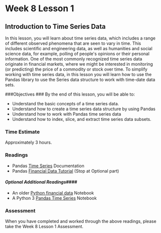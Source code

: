 # Week 8 Lesson 1 #
## Introduction to Time Series Data ##

In this lesson, you will learn about time series data, which includes a range of different observed phenomena that are seen to vary in time. This includes scientific and engineering data, as well as humanities and social science data, for example, polling of people's opinions or their personal information. One of the most commonly recognized time series data originate in financial markets, where we might be interested in monitoring (or predicting) the price of a commodity or stock over time. To simplify working with time series data, in this lesson you will learn how to use the Pandas library to use the Series data structure to work with time-date data sets.

###Objectives ###
By the end of this lesson, you will be able to:

- Understand the basic concepts of a time series data.
- Understand how to create a time series data structure by using Pandas
- Understand how to work with Pandas time series data
- Understand how to index, slice, and extract time series data subsets.

### Time Estimate ###

Approximately 3 hours.

### Readings ####

- Pandas [Time Series](http://pandas.pydata.org/pandas-docs/stable/timeseries.html) Documentation
- Pandas [Financial Data Tutorial](http://nbviewer.ipython.org/github/twiecki/financial-analysis-python-tutorial/blob/master/1.%20Pandas%20Basics.ipynb) (Stop at Optional part)

#### *Optional Additional Readings*####

- An older [Python financial data](http://wavedatalab.github.io/datawithpython/timeseries.html) Notebook
- A Python 3 [Pandas Time Series](http://nbviewer.ipython.org/github/chrisalbon/code_py/blob/master/pandas_time_series_basics.ipynb) Notebook

### Assessment ###

When you have completed and worked through the above readings, please take the Week 8 Lesson 1 Assessment.
